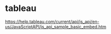 # tableau
https://help.tableau.com/current/api/js_api/en-us/JavaScriptAPI/js_api_sample_basic_embed.htm
